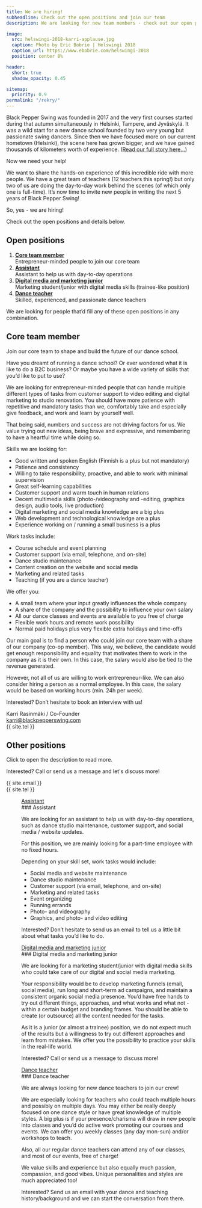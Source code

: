 ```yaml
---
title: We are hiring!
subheadline: Check out the open positions and join our team
description: We are looking for new team members - check out our open positions!

image:
  src: helswingi-2018-karri-applause.jpg
  caption: Photo by Eric Bobrie | Helswingi 2018
  caption_url: https://www.ebobrie.com/helswingi-2018
  position: center 8%

header:
  short: true
  shadow_opacity: 0.45

sitemap:
  priority: 0.9
permalink: "/rekry/"
---
```


Black Pepper Swing was founded in 2017 and the very first courses started during that autumn simultaneously in Helsinki, Tampere, and Jyväskylä. It was a wild start for a new dance school founded by two very young but passionate swing dancers. Since then we have focused more on our current hometown (Helsinki), the scene here has grown bigger, and we have gained thousands of kilometers worth of experience. ([Read our full story here...](/about-us))

Now we need your help!

We want to share the hands-on experience of this incredible ride with more people. We have a great team of teachers (12 teachers this spring!) but only two of us are doing the day-to-day work behind the scenes (of which only one is full-time). It’s now time to invite new people in writing the next 5 years of Black Pepper Swing!

So, yes - we are hiring!

Check out the open positions and details below.


## Open positions

1. [**Core team member**](#core-team-member) \
Entrepreneur-minded people to join our core team
2. [**Assistant**](#other-positions) \
Assistant to help us with day-to-day operations
3. [**Digital media and marketing junior**](#other-positions) \
Marketing student/junior with digital media skills (trainee-like position)
4. [**Dance teacher**](#other-positions) \
Skilled, experienced, and passionate dance teachers

We are looking for people that’d fill any of these open positions in any combination.


## Core team member

Join our core team to shape and build the future of our dance school.

Have you dreamt of running a dance school? Or ever wondered what it is like to do a B2C business? Or maybe you have a wide variety of skills that you’d like to put to use?

We are looking for entrepreneur-minded people that can handle multiple different types of tasks from customer support to video editing and digital marketing to studio renovation. You should have more patience with repetitive and mandatory tasks than we, comfortably take and especially give feedback, and work and learn by yourself well.

That being said, numbers and success are not driving factors for us. We value trying out new ideas, being brave and expressive, and remembering to have a heartful time while doing so.

Skills we are looking for:

* Good written and spoken English (Finnish is a plus but not mandatory)
* Patience and consistency
* Willing to take responsibility, proactive, and able to work with minimal supervision
* Great self-learning capabilities
* Customer support and warm touch in human relations
* Decent multimedia skills (photo-/videography and -editing, graphics design, audio tools, live production)
* Digital marketing and social media knowledge are a big plus
* Web development and technological knowledge are a plus
* Experience working on / running a small business is a plus

Work tasks include:

* Course schedule and event planning
* Customer support (via email, telephone, and on-site)
* Dance studio maintenance
* Content creation on the website and social media
* Marketing and related tasks
* Teaching (if you are a dance teacher)

We offer you:

* A small team where your input greatly influences the whole company
* A share of the company and the possibility to influence your own salary
* All our dance classes and events are available to you free of charge
* Flexible work hours and remote work possibility
* Normal paid holidays plus very flexible extra holidays and time-offs

Our main goal is to find a person who could join our core team with a share of our company (co-op member). This way, we believe, the candidate would get enough responsibility and equality that motivates them to work in the company as it is their own. In this case, the salary would also be tied to the revenue generated.

However, not all of us are willing to work entrepreneur-like. We can also consider hiring a person as a normal employee. In this case, the salary would be based on working hours (min. 24h per week).

Interested? Don’t hesitate to book an interview with us! 

Karri Rasinmäki / Co-Founder  
karri@blackpepperswing.com  
{{ site.tel }}  


## Other positions

Click to open the description to read more.

Interested? Call or send us a message and let's discuss more!

{{ site.email }}  
{{ site.tel }}  

<dl class="accordion" data-accordion>
  <dd class="accordion-navigation">
    <a href="#assistant">Assistant</a>
<div id="assistant" class="content" markdown="1">
### Assistant

We are looking for an assistant to help us with day-to-day operations, such as dance studio maintenance, customer support, and social media / website updates.

For this position, we are mainly looking for a part-time employee with no fixed hours.

Depending on your skill set, work tasks would include:

* Social media and website maintenance
* Dance studio maintenance
* Customer support (via email, telephone, and on-site)
* Marketing and related tasks
* Event organizing
* Running errands
* Photo- and videography
* Graphics, and photo- and video editing

Interested? Don’t hesitate to send us an email to tell us a little bit about what tasks you’d like to do.

</div>
  </dd>
  <dd class="accordion-navigation">
    <a href="#digital-media-and-marketing-junior">Digital media and marketing junior</a>
<div id="digital-media-and-marketing-junior" class="content" markdown="1">
### Digital media and marketing junior

We are looking for a marketing student/junior with digital media skills who could take care of our digital and social media marketing.

Your responsibility would be to develop marketing funnels (email, social media), run long and short-term ad campaigns, and maintain a consistent organic social media presence. You’d have free hands to try out different things, approaches, and what works and what not - within a certain budget and branding frames. You should be able to create (or outsource) all the content needed for the tasks.

As it is a junior (or almost a trainee) position, we do not expect much of the results but a willingness to try out different approaches and learn from mistakes. We offer you the possibility to practice your skills in the real-life world.

Interested? Call or send us a message to discuss more! 
</div>
  </dd>
  <dd class="accordion-navigation">
    <a href="#dance-teacher">Dance teacher</a>
<div id="dance-teacher" class="content" markdown="1">
### Dance teacher

We are always looking for new dance teachers to join our crew!

We are especially looking for teachers who could teach multiple hours and possibly on multiple days. You may either be really deeply focused on one dance style or have great knowledge of multiple styles. A big plus is if your presence/charisma will draw in new people into classes and you’d do active work promoting our courses and events. We can offer you weekly classes (any day mon-sun) and/or workshops to teach.

Also, all our regular dance teachers can attend any of our classes, and most of our events, free of charge!

We value skills and experience but also equally much passion, compassion, and good vibes. Unique personalities and styles are much appreciated too!

Interested? Send us an email with your dance and teaching history/background and we can start the conversation from there.
</div>
  </dd>
</dl>
